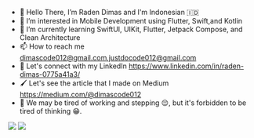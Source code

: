 - 👋 Hello There, I’m Raden Dimas and I'm Indonesian 🇮🇩
- 👀 I’m interested in Mobile Development using Flutter, Swift,and Kotlin
- 🌱 I’m currently learning SwiftUI, UIKit, Flutter, Jetpack Compose, and Clean Architecture
- 📫 How to reach me dimascode012@gmail.com,justdocode012@gmail.com
- 🔗 Let's connect with my LinkedIn https://www.linkedin.com/in/raden-dimas-0775a41a3/ 
- 🖌 Let's see the article that I made on Medium https://medium.com/@dimascode012
- 📝 We may be tired of working and stepping 😌, but it's forbidden to be tired of thinking 😁.


<!---
raden-dimas012/raden-dimas012 is a ✨ special ✨ repository because its `README.md` (this file) appears on your GitHub profile.
You can click the Preview link to take a look at your changes.
--->
<img src="https://github-readme-stats-sigma-five.vercel.app/api/?username=raden-dimas012&count_private=true&theme=tokyonight&showicons=true">
<img src="https://github-readme-stats-sigma-five.vercel.app/api/top-langs/?username=raden-dimas012&langs_count=5&theme=tokyonight">




